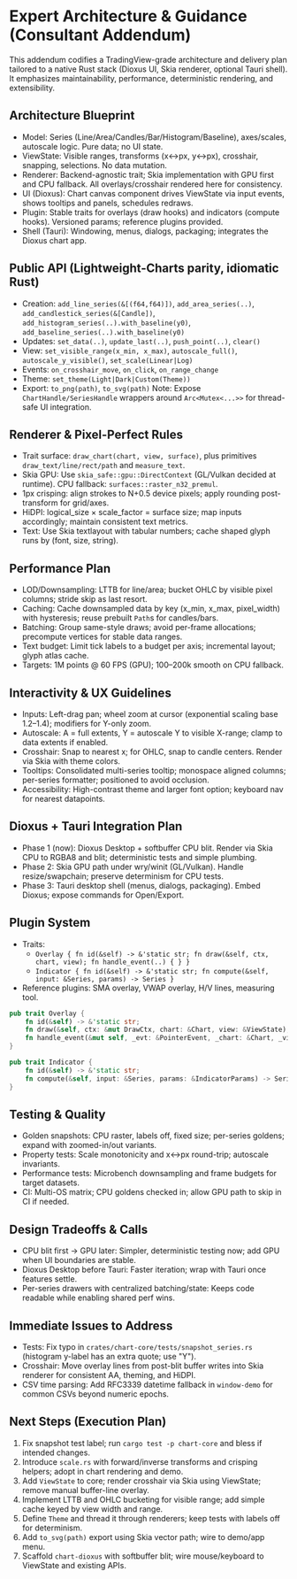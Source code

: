 # Expert Architecture & Guidance (Consultant Addendum)

This addendum codifies a TradingView-grade architecture and delivery plan tailored to a native Rust stack (Dioxus UI, Skia renderer, optional Tauri shell). It emphasizes maintainability, performance, deterministic rendering, and extensibility.

## Architecture Blueprint
- Model: Series (Line/Area/Candles/Bar/Histogram/Baseline), axes/scales, autoscale logic. Pure data; no UI state.
- ViewState: Visible ranges, transforms (x↔px, y↔px), crosshair, snapping, selections. No data mutation.
- Renderer: Backend-agnostic trait; Skia implementation with GPU first and CPU fallback. All overlays/crosshair rendered here for consistency.
- UI (Dioxus): Chart canvas component drives ViewState via input events, shows tooltips and panels, schedules redraws.
- Plugin: Stable traits for overlays (draw hooks) and indicators (compute hooks). Versioned params; reference plugins provided.
- Shell (Tauri): Windowing, menus, dialogs, packaging; integrates the Dioxus chart app.

## Public API (Lightweight-Charts parity, idiomatic Rust)
- Creation: `add_line_series(&[(f64,f64)])`, `add_area_series(..)`, `add_candlestick_series(&[Candle])`, `add_histogram_series(..).with_baseline(y0)`, `add_baseline_series(..).with_baseline(y0)`
- Updates: `set_data(..)`, `update_last(..)`, `push_point(..)`, `clear()`
- View: `set_visible_range(x_min, x_max)`, `autoscale_full()`, `autoscale_y_visible()`, `set_scale(Linear|Log)`
- Events: `on_crosshair_move`, `on_click`, `on_range_change`
- Theme: `set_theme(Light|Dark|Custom(Theme))`
- Export: `to_png(path)`, `to_svg(path)`
Note: Expose `ChartHandle/SeriesHandle` wrappers around `Arc<Mutex<...>>` for thread-safe UI integration.

## Renderer & Pixel-Perfect Rules
- Trait surface: `draw_chart(chart, view, surface)`, plus primitives `draw_text/line/rect/path` and `measure_text`.
- Skia GPU: Use `skia_safe::gpu::DirectContext` (GL/Vulkan decided at runtime). CPU fallback: `surfaces::raster_n32_premul`.
- 1px crisping: align strokes to N+0.5 device pixels; apply rounding post-transform for grid/axes.
- HiDPI: logical_size × scale_factor = surface size; map inputs accordingly; maintain consistent text metrics.
- Text: Use Skia textlayout with tabular numbers; cache shaped glyph runs by (font, size, string).

## Performance Plan
- LOD/Downsampling: LTTB for line/area; bucket OHLC by visible pixel columns; stride skip as last resort.
- Caching: Cache downsampled data by key (x_min, x_max, pixel_width) with hysteresis; reuse prebuilt `Path`s for candles/bars.
- Batching: Group same-style draws; avoid per-frame allocations; precompute vertices for stable data ranges.
- Text budget: Limit tick labels to a budget per axis; incremental layout; glyph atlas cache.
- Targets: 1M points @ 60 FPS (GPU); 100–200k smooth on CPU fallback.

## Interactivity & UX Guidelines
- Inputs: Left-drag pan; wheel zoom at cursor (exponential scaling base 1.2–1.4); modifiers for Y-only zoom.
- Autoscale: A = full extents, Y = autoscale Y to visible X-range; clamp to data extents if enabled.
- Crosshair: Snap to nearest x; for OHLC, snap to candle centers. Render via Skia with theme colors.
- Tooltips: Consolidated multi-series tooltip; monospace aligned columns; per-series formatter; positioned to avoid occlusion.
- Accessibility: High-contrast theme and larger font option; keyboard nav for nearest datapoints.

## Dioxus + Tauri Integration Plan
- Phase 1 (now): Dioxus Desktop + softbuffer CPU blit. Render via Skia CPU to RGBA8 and blit; deterministic tests and simple plumbing.
- Phase 2: Skia GPU path under wry/winit (GL/Vulkan). Handle resize/swapchain; preserve determinism for CPU tests.
- Phase 3: Tauri desktop shell (menus, dialogs, packaging). Embed Dioxus; expose commands for Open/Export.

## Plugin System
- Traits:
  - `Overlay { fn id(&self) -> &'static str; fn draw(&self, ctx, chart, view); fn handle_event(..) { } }`
  - `Indicator { fn id(&self) -> &'static str; fn compute(&self, input: &Series, params) -> Series }`
- Reference plugins: SMA overlay, VWAP overlay, H/V lines, measuring tool.

```rust
pub trait Overlay {
    fn id(&self) -> &'static str;
    fn draw(&self, ctx: &mut DrawCtx, chart: &Chart, view: &ViewState);
    fn handle_event(&mut self, _evt: &PointerEvent, _chart: &Chart, _view: &ViewState) {}
}

pub trait Indicator {
    fn id(&self) -> &'static str;
    fn compute(&self, input: &Series, params: &IndicatorParams) -> Series;
}
```

## Testing & Quality
- Golden snapshots: CPU raster, labels off, fixed size; per-series goldens; expand with zoomed-in/out variants.
- Property tests: Scale monotonicity and x↔px round-trip; autoscale invariants.
- Performance tests: Microbench downsampling and frame budgets for target datasets.
- CI: Multi-OS matrix; CPU goldens checked in; allow GPU path to skip in CI if needed.

## Design Tradeoffs & Calls
- CPU blit first → GPU later: Simpler, deterministic testing now; add GPU when UI boundaries are stable.
- Dioxus Desktop before Tauri: Faster iteration; wrap with Tauri once features settle.
- Per-series drawers with centralized batching/state: Keeps code readable while enabling shared perf wins.

## Immediate Issues to Address
- Tests: Fix typo in `crates/chart-core/tests/snapshot_series.rs` (histogram y-label has an extra quote; use "Y").
- Crosshair: Move overlay lines from post-blit buffer writes into Skia renderer for consistent AA, theming, and HiDPI.
- CSV time parsing: Add RFC3339 datetime fallback in `window-demo` for common CSVs beyond numeric epochs.

## Next Steps (Execution Plan)
1. Fix snapshot test label; run `cargo test -p chart-core` and bless if intended changes.
2. Introduce `scale.rs` with forward/inverse transforms and crisping helpers; adopt in chart rendering and demo.
3. Add `ViewState` to core; render crosshair via Skia using ViewState; remove manual buffer-line overlay.
4. Implement LTTB and OHLC bucketing for visible range; add simple cache keyed by view width and range.
5. Define `Theme` and thread it through renderers; keep tests with labels off for determinism.
6. Add `to_svg(path)` export using Skia vector path; wire to demo/app menu.
7. Scaffold `chart-dioxus` with softbuffer blit; wire mouse/keyboard to ViewState and existing APIs.

